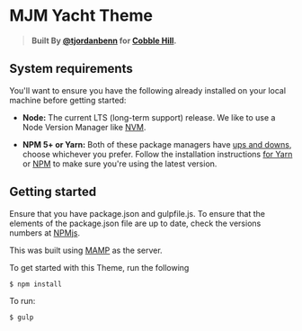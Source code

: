 # MJM Yacht Theme

> **Built By [@tjordanbenn](https://tjordanbenn.com) for [Cobble Hill](https://cobblehilldigital.com).**

## System requirements

You'll want to ensure you have the following already installed on your local machine before getting started:

- **Node:** The current LTS (long-term support) release. We like to use a Node Version Manager like [NVM](https://github.com/creationix/nvm).

- **NPM 5+ or Yarn:** Both of these package managers have [ups and downs](https://blog.risingstack.com/yarn-vs-npm-node-js-package-managers/), choose whichever you prefer. Follow the installation instructions [for Yarn](https://yarnpkg.com/en/docs/install) or [NPM](https://www.npmjs.com/get-npm) to make sure you're using the latest version.

## Getting started

Ensure that you have package.json and gulpfile.js. To ensure that the elements of the package.json file are up to date, check the versions numbers at [NPMjs](https://www.npmjs.com/).

This was built using [MAMP](https://www.mamp.info/en/) as the server.

To get started with this Theme, run the following

```
$ npm install
```

To run:

```
$ gulp
```
